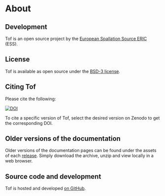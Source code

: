 # About

## Development

Tof is an open source project by the [European Spallation Source ERIC](https://europeanspallationsource.se/) (ESS).

## License

Tof is available as open source under the [BSD-3 license](https://opensource.org/licenses/BSD-3-Clause).

## Citing Tof

Please cite the following:

[![DOI](https://zenodo.org/badge/FIXME.svg)](https://zenodo.org/doi/10.5281/zenodo.FIXME)

To cite a specific version of Tof, select the desired version on Zenodo to get the corresponding DOI.

## Older versions of the documentation

Older versions of the documentation pages can be found under the assets of each [release](https://github.com/scipp/tof/releases).
Simply download the archive, unzip and view locally in a web browser.

## Source code and development

Tof is hosted and developed [on GitHub](https://github.com/scipp/tof).
